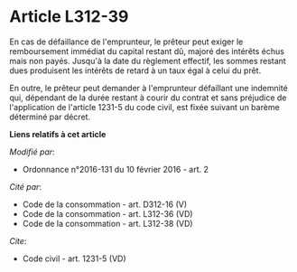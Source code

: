 # Article L312-39

En cas de défaillance de l'emprunteur, le prêteur peut exiger le remboursement immédiat du capital restant dû, majoré des
intérêts échus mais non payés. Jusqu'à la date du règlement effectif, les sommes restant dues produisent les intérêts de
retard à un taux égal à celui du prêt.

En outre, le prêteur peut demander à l'emprunteur défaillant une indemnité qui, dépendant de la durée restant à courir du
contrat et sans préjudice de l'application de l'article 1231-5 du code civil, est fixée suivant un barème déterminé par
décret.

**Liens relatifs à cet article**

_Modifié par_:

  - Ordonnance n°2016-131 du 10 février 2016 - art. 2

_Cité par_:

  - Code de la consommation - art. D312-16 (V)
  - Code de la consommation - art. L312-36 (VD)
  - Code de la consommation - art. L312-38 (VD)

_Cite_:

  - Code civil - art. 1231-5 (VD)
